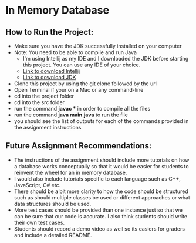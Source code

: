 # In Memory Database
## How to Run the Project:
  - Make sure you have the JDK successfully installed on your computer
  - Note: You need to be able to compile and run Java
      - I'm using Intellij as my IDE and I downloaded the JDK before starting this project. You can use any IDE of your choice.
      - <a href="https://www.jetbrains.com/idea/download/?section=mac">Link to download Intellij</a>
      - <a href="https://www.oracle.com/java/technologies/downloads/#jdk21-mac">Link to download JDK</a>
  - Clone this project by using the git clone followed by the url
  - Open Terminal if your on a Mac or any command-line
  - cd into the project folder
  - cd into the src folder
  - run the command __javac *__ in order to compile all the files
  - run the command **java main.java** to run the file
  - you should see the list of outputs for each of the commands provided in the assignment instructions
    
## Future Assignment Recommendations:
 - The instructions of the assignment should include more tutorials on how a database works conceptually so that it would be easier for students to reinvent the wheel for an in memory database.
 - I would also include tutorials specific to each language such as C++, JavaScript, C# etc.
 - There should be a bit more clarity to how the code should be structured such as should multiple classes be used or different approaches or what data structures should be used.
 - More test cases should be provided than one instance just so that we can be sure that our code is accurate. I also think students should write their own test cases.
 - Students should record a demo video as well so its easiers for graders and include a detailed README.
